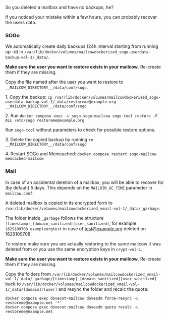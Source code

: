 So you deleted a mailbox and have no backups, he?

If you noticed your mistake within a few hours, you can probably recover the users data.

### SOGo

We automatically create daily backups (24h interval starting from running up -d) in `/var/lib/docker/volumes/mailcowdockerized_sogo-userdata-backup-vol-1/_data/`.

**Make sure the user you want to restore exists in your mailcow**. Re-create them if they are missing.

Copy the file named after the user you want to restore to `__MAILCOW_DIRECTORY__/data/conf/sogo`.

1\. Copy the backup: `cp /var/lib/docker/volumes/mailcowdockerized_sogo-userdata-backup-vol-1/_data/restoreme@example.org __MAILCOW_DIRECTORY__/data/conf/sogo`

2\. Run `docker compose exec -u sogo sogo-mailcow sogo-tool restore -F ALL /etc/sogo restoreme@example.org`

Run `sogo-tool` without parameters to check for possible restore options.

3\. Delete the copied backup by running `rm __MAILCOW_DIRECTORY__/data/conf/sogo`

4\. Restart SOGo and Memcached: `docker compose restart sogo-mailcow memcached-mailcow`

### Mail

In case of an accidental deletion of a mailbox, you will be able to recover for (by default) 5 days. This depends on the `MAILDIR_GC_TIME` parameter in `mailcow.conf`.

A deleted mailbox is copied in its encrypted form to `/var/lib/docker/volumes/mailcowdockerized_vmail-vol-1/_data/_garbage`.

The folder inside `_garbage` follows the structure `[timestamp]_[domain_sanitized][user_sanitized]`, for example `1629109708_exampleorgtest` in case of test@example.org deleted on 1629109708.

To restore make sure you are actually restoring to the same mailcow it was deleted from or you use the same encryption keys in `crypt-vol-1`.

**Make sure the user you want to restore exists in your mailcow**. Re-create them if they are missing.

Copy the folders from `/var/lib/docker/volumes/mailcowdockerized_vmail-vol-1/_data/_garbage/[timestamp]_[domain_sanitized][user_sanitized]` back to `/var/lib/docker/volumes/mailcowdockerized_vmail-vol-1/_data/[domain]/[user]` and resync the folder and recalc the quota:

```
docker compose exec dovecot-mailcow doveadm force-resync -u restoreme@example.net '*'
docker compose exec dovecot-mailcow doveadm quota recalc -u restoreme@example.net
```

